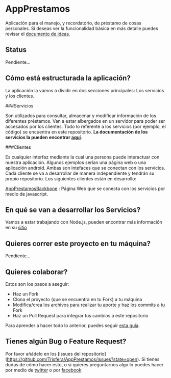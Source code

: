AppPrestamos
============

Aplicación para el manejo, y recordatorio, de préstamo de cosas personales. Si deseas ver la funcionalidad básica
en más detalle puedes revisar el [documento de ideas](https://github.com/Trisfera/AppPrestamos/wiki/Ideas).

Status
------

Pendiente...

Cómo está estructurada la aplicación?
-------------------------------------

La aplicación la vamos a dividir en dos secciones principales: Los servicios y los clientes.

###Servicios

Son utilizados para consultar, almacenar y modificar información de los diferentes préstamos. Van a estar albergados en 
un servidor para poder ser accesados por los clientes. Todo lo referente a los servicios (por ejemplo, el código) se 
encuentra en este repositorio. **La documentación de los servicios la pueden encontrar [aquí](https://github.com/Trisfera/AppPrestamos/wiki/Servicio-REST-with-JSON)**.

###Clientes

Es cualquier interfaz mediante la cual una persona puede interactuar con nuestra aplicación. Algunos ejemplos serían 
una página web o una aplicación android. Ambas son intefaces que se conectan con los servicios. Cada cliente se va a 
desarrollar de manera independiente y tendrán su propio repositorio. Los siguientes clientes están en desarrollo:

[AppPrestamosBackbone](https://github.com/Trisfera/AppPrestamosBackbone) : Página Web que se conecta con los servicios 
por medio de javascript.

En qué se van a desarrollar los Servicios?
------------------------------------------

Vamos a estar trabajando con Node.js, pueden encontrar más información en su [sitio](http://nodejs.org/)

Quieres correr este proyecto en tu máquina?
-------------------------------------------

Pendiente...

Quieres colaborar?
------------------

Estos son los pasos a aseguir:

- Haz un Fork
- Clona el proyecto (que se encuentra en tu Fork) a tu máquina
- Modifica/crea los archivos para realizar tu aporte y haz los commits a tu Fork
- Haz un Pull Request para integrar tus cambios a este repositorio

Para aprender a hacer todo lo anterior, puedes seguir [esta guía](https://github.com/Trisfera/Trisfera/wiki/Git-y-Github).

Tienes algún Bug o Feature Request?
-----------------------------------

Por favor añádelo en los [issues del repositorio] (https://github.com/Trisfera/AppPrestamos/issues?state=open).
Si tienes dudas de cómo hacer esto, o si quieres preguntarnos algo lo puedes hacer por medio de [twitter](https://twitter.com/Trisfera) o por [facebook](https://www.facebook.com/groups/trisfera/)


